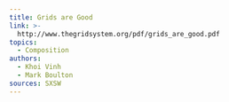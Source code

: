 ```yaml
---
title: Grids are Good
link: >-
  http://www.thegridsystem.org/pdf/grids_are_good.pdf
topics:
  - Composition
authors:
  - Khoi Vinh
  - Mark Boulton
sources: SXSW
---
```

